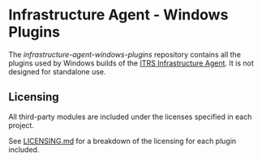 # Infrastructure Agent - Windows Plugins

The _infrastructure-agent-windows-plugins_ repository contains all the plugins
used by Windows builds of the
[ITRS Infrastructure Agent](https://github.com/ITRS-Group/infrastructure-agent).
It is not designed for standalone use.

## Licensing
All third-party modules are included under the licenses specified in each
project.

See [LICENSING.md](LICENSING.md) for a breakdown of the licensing for each
plugin included.
